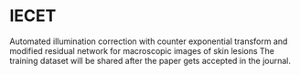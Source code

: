 # IECET
Automated illumination correction with counter exponential transform and modified residual network for macroscopic images of skin lesions
The training dataset will be shared after the paper gets accepted in the journal.
